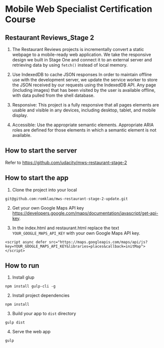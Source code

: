 # Mobile Web Specialist Certification Course

## Restaurant Reviews_Stage 2

1. The Restaurant Reviews projects is incrementally convert a static webpage to a mobile-ready web application. We take the responsive design we built in Stage One and connect it to an external server and retrieving data by using `fetch()` instead of local memory.

2. Use IndexedDB to cache JSON responses In order to maintain offline use with the development server, we update the service worker to store the JSON received by our requests using the IndexedDB API. Any page (including images) that has been visited by the user is available offline, with data pulled from the shell database.

3. Responsive: This project is a fully responsive that all pages elements are usable and visible in any devices, including desktop, tablet, and mobile display.

4. Accessible: Use the appropriate semantic elements. Appropriate ARIA roles are defined for those elements in which a semantic element is not available.

## How to start the server

Refer to https://github.com/udacity/mws-restaurant-stage-2

## How to start the app

1. Clone the project into your local

```
git@github.com:romklao/mws-restaurant-stage-2-update.git
```

2. Get your own Google Maps API key https://developers.google.com/maps/documentation/javascript/get-api-key.

3. In the index.html and restaurant.html replace the text `YOUR_GOOGLE_MAPS_API_KEY` with your own Google Maps API key.

```
<script async defer src="https://maps.googleapis.com/maps/api/js?key=YOUR_GOOGLE_MAPS_API_KEY&libraries=places&callback=initMap"></script>
```

## How to run

1. Install glup

```
npm install gulp-cli -g
```

2. Install project dependencies

```
npm install
```

3. Build your app to `dist` directory

```
gulp dist
```

4. Serve the web app

```
gulp
```






